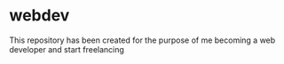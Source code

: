 # webdev
This repository has been created for the purpose of me becoming a web developer and start freelancing
